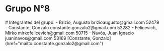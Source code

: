 <h1>
  Grupo N°8
</h1>
# Integrantes del grupo:
- Brizio, Augusto	brizioaugusto@gmail.com		52479
- Constante, Gonzalo   constante.gonzalo2@gmail.com 	52282  
- Felicevich, Mirko 	mirkofelicevich@gmail.com 		50715
- Navós,	 Juan Ignacio  juaninavos@gmail.com 		53169
[Constante, Gonzalo](href="mailto:constante.gonzalo2@gmail.com")
